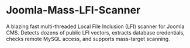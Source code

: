 # Joomla-Mass-LFI-Scanner
A blazing fast multi-threaded Local File Inclusion (LFI) scanner for Joomla CMS. Detects dozens of public LFI vectors, extracts database credentials, checks remote MySQL access, and supports mass-target scanning.
